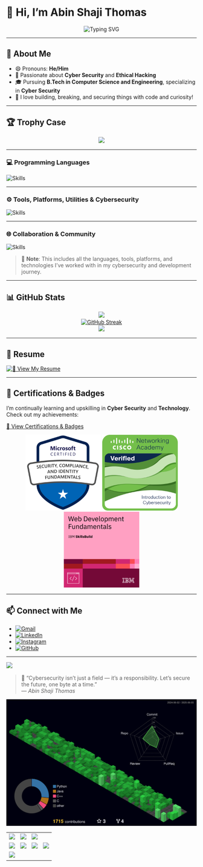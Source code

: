 # 👋 Hi, I’m Abin Shaji Thomas

<p align="center">
  <img src="https://readme-typing-svg.demolab.com?font=Fira+Code&size=20&duration=2000&pause=1000&color=00FF00&center=true&vCenter=true&width=500&lines=Cyber+Security+Researcher;Ethical+Hacker;CSE+Student+%7C+Specilalizing+Cybersecuirty;GitHub+Addict+%7C+Tech+Explorer;Building+%26+Breaking+in+the+Digital+World" alt="Typing SVG" />
</p>

---

## 📘 About Me

- 😄 Pronouns: **He/Him**  
- 👀 Passionate about **Cyber Security** and **Ethical Hacking**  
- 🎓 Pursuing **B.Tech in Computer Science and Engineering**, specializing in **Cyber Security**  
- 🚀 I love building, breaking, and securing things with code and curiosity!

---

## 🏆 Trophy Case

<div align="center">
  <img src="https://github-profile-trophy.vercel.app/?username=Abin-Shaji-Thomas&theme=darkhub&row=1&margin-w=15&margin-h=15" />
</div>

---

### 💻 Programming Languages
![Skills](https://go-skill-icons.vercel.app/api/icons?i=java,python,c,bash,html,regex&perline=13)

---

### ⚙️ Tools, Platforms, Utilities & Cybersecurity
![Skills](https://go-skill-icons.vercel.app/api/icons?i=arduino,azure,chatgpt,deepseek,ollama,huggingface,authenticator,tryhackme,hackthebox,kali,wireshark,terminal,googlecolab,jupyter,postman,powershell,virtualbox,vscode,gnome,ubuntu,linux,debian,redhat,nvidia,eclipse,cursor,chrome,firefox,edge,duckduckgo,opera,tor,audacity,canva,lightroom,obs,onedrive,outlook,powerpoint,excel,word,libreofficex&perline=13)


---

### 🌐 Collaboration & Community
![Skills](https://go-skill-icons.vercel.app/api/icons?i=git,github,discord,discordbots,gmail,linkedin,instagram,telegram,facebook,hackerrank,leetcode,kaggle,gemini&perline=13)



> 📌 **Note**: This includes all the languages, tools, platforms, and technologies I’ve worked with in my cybersecurity and development journey.

---

## 📊 GitHub Stats

<div align="center">
  <img src="https://github-readme-stats.vercel.app/api?username=Abin-Shaji-Thomas&show_icons=true&theme=dark&hide_border=false&rank_icon=github" />
  <br>
  <a href="https://git.io/streak-stats"><img src="https://streak-stats.demolab.com?user=Abin-Shaji-Thomas&theme=dark&exclude_days=Sun" alt="GitHub Streak" /></a>
  <br>
  <img src="https://github-readme-stats.vercel.app/api/top-langs/?username=Abin-Shaji-Thomas&layout=compact&theme=dark" />
</div>

---

## 📄 Resume

[![📄 View My Resume](https://img.shields.io/badge/Resume-Click%20Here-blue?style=for-the-badge&logo=adobeacrobatreader)](https://github.com/Abin-Shaji-Thomas/Abin-Shaji-Thomas/blob/main/Resume.pdf)

---

## 🏅 Certifications & Badges

I’m continually learning and upskilling in **Cyber Security** and **Technology**. Check out my achievements:

[🔗 View Certifications & Badges](https://github.com/Abin-Shaji-Thomas/Certifications-and-Badges)

<div align="center">
  <img src="https://github.com/Abin-Shaji-Thomas/Certifications-and-Badges/blob/main/Certifications%20and%20Badges/Microsoft%20Secuirty%2CCompliance%20and%20Identity%20Fundamentals%20Badge.png?raw=true" width="200" />
  <img src="https://github.com/Abin-Shaji-Thomas/Certifications-and-Badges/blob/main/Certifications%20and%20Badges/Cisco%20Introduction%20to%20Cybersecuirty%20Badge.png?raw=true" width="200" />
  <img src="https://github.com/Abin-Shaji-Thomas/Certifications-and-Badges/blob/main/Certifications%20and%20Badges/IBM%20web%20development%20Fundamentals%20Badge.png?raw=true" width="200" />
</div>

---

## 📫 Connect with Me

-  [![Gmail](https://img.shields.io/badge/Gmail-D14836?style=for-the-badge&logo=gmail&logoColor=white)](mailto:abinshajiabin2006@gmail.com)
-  [![LinkedIn](https://img.shields.io/badge/LinkedIn-0077B5?style=for-the-badge&logo=linkedin&logoColor=white)](https://www.linkedin.com/in/abin-shaji-thomas/)
-  [![Instagram](https://img.shields.io/badge/Instagram-E4405F?style=for-the-badge&logo=instagram&logoColor=white)](https://www.instagram.com/abin_shaji_thomas/)
-  [![GitHub](https://img.shields.io/badge/GitHub-100000?style=for-the-badge&logo=github&logoColor=white)](https://github.com/Abin-Shaji-Thomas)

---

![](https://komarev.com/ghpvc/?username=Abin-Shaji-Thomas&style=flat-sqaure&abbreviated=true&base=1000)

> 🔐 “Cybersecurity isn’t just a field — it’s a responsibility. Let’s secure the future, one byte at a time.”  
> — *Abin Shaji Thomas*


![](./profile-3d-contrib/profile-night-green.svg)


<table>
  <tr>
    <td>
      <a href="https://github.com/Abin-Shaji-Thomas/Password-Analyzer">
        <img src="https://github-readme-stats.vercel.app/api/pin/?username=Abin-Shaji-Thomas&repo=Password-Analyzer&theme=dark" />
      </a>
    </td>
    <td>
      <a href="https://github.com/Abin-Shaji-Thomas/Keylogger-Software">
        <img src="https://github-readme-stats.vercel.app/api/pin/?username=Abin-Shaji-Thomas&repo=Keylogger-Software&theme=dark" />
      </a>
    </td>
    <td>
      <a href="https://github.com/Abin-Shaji-Thomas/Text-Encryption-Using-Python">
        <img src="https://github-readme-stats.vercel.app/api/pin/?username=Abin-Shaji-Thomas&repo=Text-Encryption-Using-Python&theme=dark" />
      </a>
    </td>
  </tr>
  <tr>
    <td>
      <a href="https://github.com/Abin-Shaji-Thomas/File-Encryption-and-Decryption-using-C">
        <img src="https://github-readme-stats.vercel.app/api/pin/?username=Abin-Shaji-Thomas&repo=File-Encryption-and-Decryption-using-C&theme=dark" />
      </a>
    </td>
    <td>
      <a href="https://github.com/Abin-Shaji-Thomas/Phishing-Link-Detection">
        <img src="https://github-readme-stats.vercel.app/api/pin/?username=Abin-Shaji-Thomas&repo=Phishing-Link-Detection&theme=dark" />
      </a>
    </td>
    <td>
      <a href=https://github.com/Abin-Shaji-Thomas/Password-Strength-Checker-In-Java">
        <img src="https://github-readme-stats.vercel.app/api/pin/?username=Abin-Shaji-Thomas&repo=Password-Strength-Checker-In-Java&theme=dark" />
      </a>
    </td>
    <td>
      <a href="https://github.com/Abin-Shaji-Thomas/CPU-Pipeline-Simulation-using-Arduino-LCD">
        <img src="https://github-readme-stats.vercel.app/api/pin/?username=Abin-Shaji-Thomas&repo=CPU-Pipeline-Simulation-using-Arduino-LCD&theme=dark" />
      </a>
    </td>
  </tr>
  <tr>
    <td>
      <a href="https://github.com/Abin-Shaji-Thomas/LibraryManagementSystem">
        <img src="https://github-readme-stats.vercel.app/api/pin/?username=Abin-Shaji-Thomas&repo=LibraryManagementSystem&theme=dark" />
      </a>
    </td>
    <td></td>
    <td></td>
  </tr>
</table>


